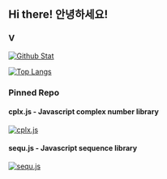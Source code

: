 ## Hi there! 안녕하세요!

### V
[![Github Stat](https://github-readme-stats.vercel.app/api?username=sweetcorn1229&title_color=FFFFFF&text_color=FFFFFF&bg_color=180deg,BE93C5,7BC6CC)](https://github.com/sweetcorn1229/sweetcorn1229)

[![Top Langs](https://github-readme-stats.vercel.app/api/top-langs/?username=sweetcorn1229&layout=compact)](https://github.com/anuraghazra/github-readme-stats)

### Pinned Repo
#### cplx.js - Javascript complex number library
[![cplx.js](https://github-readme-stats.vercel.app/api/pin/?username=sweetcorn1229&repo=cplx.js&title_color=FFFFFF&text_color=FFFFFF&bg_color=180deg,BE93C5,7BC6CC&icon_color=FFFFFF)](https://github.com/sweetcorn1229/cplx.js)

#### sequ.js - Javascript sequence library
[![sequ.js](https://github-readme-stats.vercel.app/api/pin/?username=sweetcorn1229&repo=sequ.js&title_color=FFFFFF&text_color=FFFFFF&bg_color=180deg,BE93C5,7BC6CC&icon_color=FFFFFF)](https://github.com/sweetcorn1229/sequ.js)
